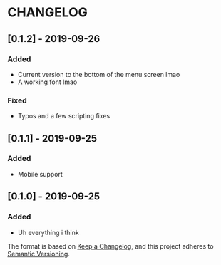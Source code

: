 # CHANGELOG
## [0.1.2] - 2019-09-26
### Added
- Current version to the bottom of the menu screen lmao
- A working font lmao

### Fixed
- Typos and a few scripting fixes

## [0.1.1] - 2019-09-25
### Added
- Mobile support

## [0.1.0] - 2019-09-25
### Added
- Uh everything i think

The format is based on [Keep a Changelog](https://keepachangelog.com/en/1.0.0/),
and this project adheres to [Semantic Versioning](https://semver.org/spec/v2.0.0.html).
